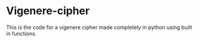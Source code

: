 # Vigenere-cipher
This is the code for a vigenere cipher made completely in python using built in functions.
